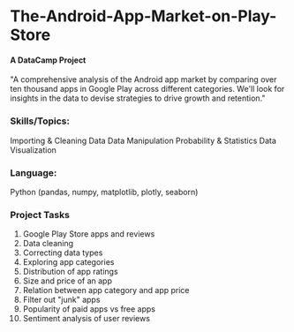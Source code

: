 # The-Android-App-Market-on-Play-Store
#### A DataCamp Project
"A comprehensive analysis of the Android app market by comparing over ten thousand apps in Google Play across different categories. We'll look for insights in the data to devise strategies to drive growth and retention."

### Skills/Topics:
Importing & Cleaning Data
Data Manipulation
Probability & Statistics
Data Visualization

### Language:
Python (pandas, numpy, matplotlib, plotly, seaborn)

### Project Tasks
1. Google Play Store apps and reviews
2. Data cleaning
3. Correcting data types
4. Exploring app categories
5. Distribution of app ratings
6. Size and price of an app
7. Relation between app category and app price
8. Filter out "junk" apps
9. Popularity of paid apps vs free apps
10. Sentiment analysis of user reviews


